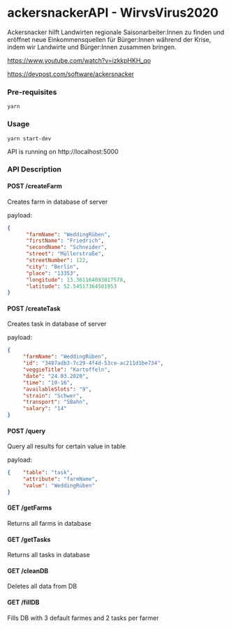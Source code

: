 # ackersnackerAPI - WirvsVirus2020

Ackersnacker hilft Landwirten regionale Saisonarbeiter:Innen zu finden und eröffnet neue Einkommensquellen für Bürger:Innen während der Krise, indem wir Landwirte und Bürger:Innen zusammen bringen.

https://www.youtube.com/watch?v=izkkpHKH_qo

https://devpost.com/software/ackersnacker


### Pre-requisites

```shell
yarn 
```

### Usage


```shell
yarn start-dev
```

API is running on http://localhost:5000 


### API Description


#### POST /createFarm
Creates farm in database of server

payload: 

```json
{ 
      "farmName": "WeddingRüben",
      "firstName": "Friedrich",
      "secondName": "Schneider",
      "street": "Müllerstraße",
      "streetNumber": 122,
      "city": "Berlin",
      "place": "13353",
      "longitude": 13.361164093017578,
      "latitude": 52.54517364501953
}
```

#### POST /createTask
Creates task in database of server

payload: 

```json
{    
     "farmName": "WeddingRüben",
     "id": "3487adb3-7c29-4f4d-53ce-ac211d1be734",
     "veggieTitle": "Kartoffeln",
     "date": "24.03.2020",
     "time": "10-16",
     "availableSlots": "9",
     "strain": "Schwer",
     "transport": "SBahn",
     "salary": "14"
}

```

#### POST /query 

Query all results for certain value in table 


payload: 

```json
{    "table": "task", 
     "attribute": "farmName", 
     "value": "WeddingRüben"
}

```

#### GET /getFarms

Returns all farms in database 


#### GET /getTasks

Returns all tasks in database 


#### GET /cleanDB

Deletes all data from DB 


#### GET /fillDB

Fills DB with 3 default farmes and 2 tasks per farmer 
